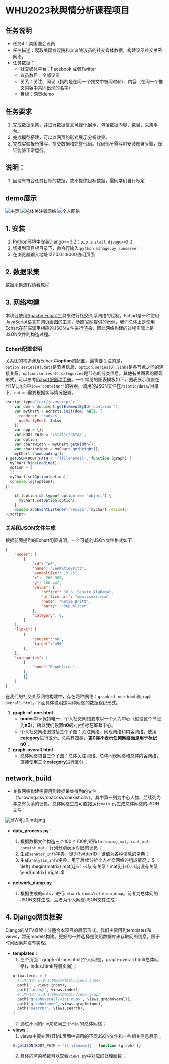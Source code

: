 # WHU2023秋舆情分析课程项目

## 任务说明

 + 任务4：美国国会议员
 + 任务描述：爬取美国参议院和众议院议员的社交媒体数据，构建议员社交关系网络。
 + 任务数据：
    - 社交媒体平台：Facebook 或者Twitter
    - 议员数目：全部议员
    - 关系：关注、同现（指的是在同一个推文中被同时@）、内容（在同一个推文内容中共同出现的名字）
    - 目标：网页demo

## 任务要求
1. 完成数据采集，并进行数据信息可视化展示，包括数据内容，数目，采集平台。
2. 完成模型搭建，可以以网页的形式展示分析效果。
3. 完成实验报告撰写，提交数据和完整代码。代码部分需写明安装部署步骤，保证能够正常运行。

## 说明：
1. 因没有符合任务目标的数据，故不提供目标数据，需同学们自行标定

## demo展示
![主页](https://z1.ax1x.com/2023/12/13/pifw18x.png)
![总体关注者网络](https://z1.ax1x.com/2023/12/13/pifw8xK.png)
![个人网络](https://z1.ax1x.com/2023/12/13/pifwtqe.png)

## 1. 安装

1. Python环境中安装Django==3.2：```pip install django==3.2```
2. 切换到项目根目录下，命令行输入:```python manage.py runserver```
3. 在浏览器输入地址127.0.0.1:8000访问页面

## 2. 数据采集

数据采集流程请看[教程](./Scweet/README.md)

## 3. 网络构建

本项目使用[Apache Echart](https://echarts.apache.org/zh/index.html)工具来进行社交关系网络的绘制。Echart是一种使用JavaScript语言在网页画图的工具，参照官网提供的[示例](https://echarts.apache.org/examples/zh/editor.html?c=graph-label-overlap)，我们总体上是使用Echart在前端调用相应的JSON文件进行渲染，因此网络构建的过程实际上是JSON文件的构造过程。

### Echart配置说明

关系图的构造涉及Echart中**option**的配置。最需要关注的是，```option.series[0].data```是节点信息，```option.series[0].links```是各节点之间的连接关系，```option.series[0].categories```是节点的分类信息。其他有关图表的展现形式，可以参考[Echart配置项手册](https://echarts.apache.org/zh/option.html#title)。一个常见的图表模板如下，图表展示位置在HTML页面中```id=='container'```的容器，调用的JSON文件在```/static/data/```目录下，```option```需要根据实际情况配置。

```javascript
<script type="text/javascript">
    var dom = document.getElementById('container');
    var myChart = echarts.init(dom, null, {
      renderer: 'canvas',
      useDirtyRect: false
    });
    var app = {};
    var ROOT_PATH = '/static/data/';
    var option;
    var chartwidth = myChart.getWidth();
    var chartheight = myChart.getHeight();
    myChart.showLoading();
$.getJSON(ROOT_PATH + '{{filename}}', function (graph) {
  myChart.hideLoading();
  option = {
  };
  myChart.setOption(option);
  console.log(option);
});

    if (option && typeof option === 'object') {
      myChart.setOption(option);
    }
    window.addEventListener('resize', myChart.resize);
</script>
```

### 关系图JSON文件生成

根据前面提到的Echart配置说明，一个可能的JSON文件格式如下：
```json
{
    "nodes": [
        {
            "id": "n0",
            "name": "SenKatieBritt",
            "symbolSize": 19.231,
            "x": -266.985,
            "y": 266.442,
            "value": {
                "office": "U.S. Senate Alabama",
                "offfice_url": "www.xxxxx.com",
                "name": "Katie Britt",
                "party": "Republican"
            },
            "category": 0,
        }
    ],
    "links": [
        {
            "soucre":"n0",
            "target":"n56"
        },
    ],
    "categories": [
        {
            "name":"Republican",
        },
        {}
    ]
}
```
在我们的社交关系网络构建中，存在两种网络：```graph-of-one.html```和```graph-overall.html```。下面具体说明这两种网络的数据组织形式。
1. **graph-of-one.html**
   + **nodes**中```id```保持唯一，个人社交网络要求以一个人为中心（假设这个节点为**n0**），所以我们设置**n0**的```x,y```坐标在屏幕中心。
   + 个人社交网络图包括三个子图：关注网络、同现网络和内容网络。使用**category**进行区分。总共有四类，**第0类不表示任何网络而是用于标记n0**；
2. **graph-overall.html**
   + 总体网络包含三个子图：总体关注网络、总体同现网络和总体内容网络。直接使用三个**category**进行区分；

## network_build

+ 关系网络构建需要用到数据采集得到的文件（following.csv/coat.csv/coexist.csv），其中第一列为中心人物，后续列为与之有关系的议员。总体网络生成可直接运行```main.py```生成总体网络的JSON文件；

![piW4jU0.md.png](https://z1.ax1x.com/2023/12/12/piW4jU0.md.png)

+ **data_process.py**：
  1. 根据数据文件构造三个$100\times100$的矩阵```following_mat, coat_mat, coexist_mat```，行列分别表示对应的议员；
  2. 生成```senator_info```字典，键为TwitterID，键值为各种信息的字典；
  3. 生成```analysis_info```字典，用于后续分析个人社交网络的组成情况；
  $ \left\{
  \begin{matrix}
   mat[i,j]=1,~i与j有关系 \\
   mat[i,j]=0,~i与j没有关系 
  \end{matrix}
  \right.
  $

+ **network_dump.py**：
  1. 根据生成的```mats```，进行```network_dump/relation_dump```。前者为总体网络JSON文件生成，后者为个人网络JSON文件生成；

## 4. Django网页框架

Django的MTV框架十分适合本项目的展示形式，我们主要用到templates和views，暂无models构建。更好的一种选择是使用数据库来存取网络信息，限于时间因素并没有实现。
+ **templates**：
  1. 三个页面：graph-of-one.html(个人网络)，graph-overall.html(总体网络)，index.html(导航页面)；
  ```python
  urlpatterns = [
    # 访问127.0.0.1:8000则会显示views.index
    path('', views.index),
    path('index/', views.index),
    # 访问127.0.0.1:8000则会显示views.graph
    path('graphoverall/<int:num>', views.graphoverall),
    path('graphofone/', views.graphofone),
    path('search/', views.search),
  ]
  ```
  2. 通过不同的```num```来访问三个不同的总体网络；
+ **views**：
  1. views主要处理HTML页面中调用的不同JSON文件和一些相关信息展示；
  ```javascript
  $.getJSON(ROOT_PATH + '{{filename}}', function (graph) {}
  ```
  2. 具体的渲染参数可以查看```views.py```中对应的处理函数；
